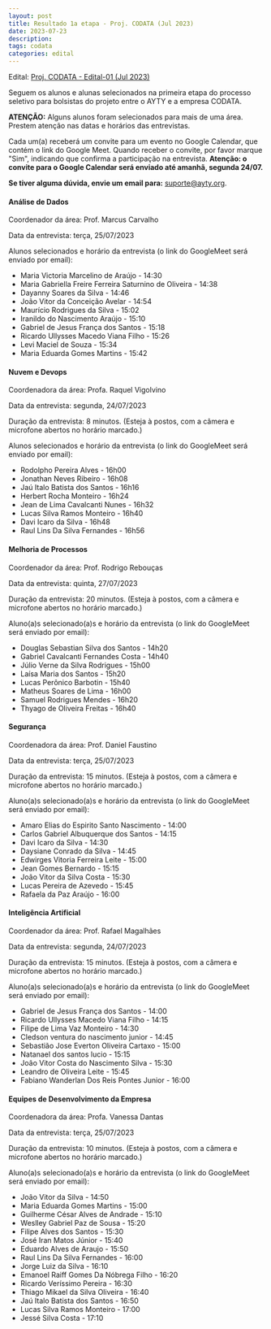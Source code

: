 ```yaml
---
layout: post
title: Resultado 1a etapa - Proj. CODATA (Jul 2023)
date: 2023-07-23
description: 
tags: codata
categories: edital
---
```


Edital: [Proj. CODATA - Edital-01 (Jul 2023)](https://ayty.org/editais/2023-07-15-codata-edital1/)

Seguem os alunos e alunas selecionados na primeira etapa do processo seletivo para bolsistas do projeto entre o AYTY e a empresa CODATA.

**ATENÇÃO:** Alguns alunos foram selecionados para mais de uma área. Prestem atenção nas datas e horários das entrevistas.

Cada um(a) receberá um convite para um evento no Google Calendar, que contém o link do Google Meet. Quando receber o convite, por favor marque "Sim", indicando que confirma a participação na entrevista. **Atenção: o convite para o Google Calendar será enviado até amanhã, segunda 24/07.**

**Se tiver alguma dúvida, envie um email para:** [suporte@ayty.org](mailto:suporte@ayty.org).

#### Análise de Dados
Coordenador da área: Prof. Marcus Carvalho

Data da entrevista: terça, 25/07/2023

Alunos selecionados e horário da entrevista (o link do GoogleMeet será enviado por email):

- Maria Victoria Marcelino de Araújo - 14:30 
- Maria Gabriella Freire Ferreira Saturnino de Oliveira - 14:38 
- Dayanny Soares da Silva - 14:46 
- João Vitor da Conceição Avelar - 14:54 
- Maurício Rodrigues da Silva - 15:02 
- Iranildo do Nascimento Araújo - 15:10 
- Gabriel de Jesus França dos Santos - 15:18
- Ricardo Ullysses Macedo Viana Filho - 15:26
- Levi Maciel de Souza - 15:34
- Maria Eduarda Gomes Martins - 15:42

#### Nuvem e Devops
Coordenadora da área: Profa. Raquel Vigolvino

Data da entrevista: segunda, 24/07/2023

Duração da entrevista: 8 minutos. (Esteja à postos, com a câmera e microfone abertos no horário marcado.)

Alunos selecionados e horário da entrevista (o link do GoogleMeet será enviado por email):


- Rodolpho Pereira Alves - 16h00
- Jonathan Neves Ribeiro - 16h08
- Jaú Italo Batista dos Santos - 16h16
- Herbert Rocha Monteiro - 16h24
- Jean de Lima Cavalcanti Nunes - 16h32
- Lucas Silva Ramos Monteiro - 16h40
- Davi Icaro da Silva - 16h48
- Raul Lins Da Silva Fernandes - 16h56


#### Melhoria de Processos
Coordenador da área: Prof. Rodrigo Rebouças

Data da entrevista: quinta, 27/07/2023

Duração da entrevista: 20 minutos. (Esteja à postos, com a câmera e microfone abertos no horário marcado.)

Aluno(a)s selecionado(a)s e horário da entrevista (o link do GoogleMeet será enviado por email):

- Douglas Sebastian Silva dos Santos - 14h20
- Gabriel Cavalcanti Fernandes Costa - 14h40
- Júlio Verne da Silva Rodrigues - 15h00
- Laísa Maria dos Santos - 15h20
- Lucas Perônico Barbotin - 15h40
- Matheus Soares de Lima - 16h00
- Samuel Rodrigues Mendes - 16h20
- Thyago de Oliveira Freitas - 16h40

#### Segurança
Coordenadora da área: Prof. Daniel Faustino

Data da entrevista: terça, 25/07/2023

Duração da entrevista: 15 minutos. (Esteja à postos, com a câmera e microfone abertos no horário marcado.)

Aluno(a)s selecionado(a)s e horário da entrevista (o link do GoogleMeet será enviado por email):

- Amaro Elias do Espirito Santo Nascimento - 14:00
- Carlos Gabriel Albuquerque dos Santos - 14:15
- Davi Icaro da Silva - 14:30
- Daysiane Conrado da Silva - 14:45
- Edwirges Vitoria Ferreira Leite - 15:00
- Jean Gomes Bernardo - 15:15
- João Vitor da Silva Costa - 15:30
- Lucas Pereira de Azevedo - 15:45
- Rafaela da Paz Araújo - 16:00

#### Inteligência Artificial
Coordenador da área: Prof. Rafael Magalhães

Data da entrevista: segunda, 24/07/2023

Duração da entrevista: 15 minutos. (Esteja à postos, com a câmera e microfone abertos no horário marcado.)

Aluno(a)s selecionado(a)s e horário da entrevista (o link do GoogleMeet será enviado por email):

- Gabriel de Jesus França dos Santos - 14:00
- Ricardo Ullysses Macedo Viana Filho - 14:15
- Filipe de Lima Vaz Monteiro - 14:30
- Cledson ventura do nascimento junior - 14:45
- Sebastião Jose Everton Oliveira Cartaxo   - 15:00
- Natanael dos santos lucio - 15:15
- João Vitor Costa do Nascimento Silva - 15:30
- Leandro de Oliveira Leite - 15:45
- Fabiano Wanderlan Dos Reis Pontes Junior - 16:00

#### Equipes de Desenvolvimento da Empresa
Coordenadora da área: Profa. Vanessa Dantas

Data da entrevista: terça, 25/07/2023

Duração da entrevista: 10 minutos. (Esteja à postos, com a câmera e microfone abertos no horário marcado.)

Aluno(a)s selecionado(a)s e horário da entrevista (o link do GoogleMeet será enviado por email):

- João Vitor da Silva - 14:50
- Maria Eduarda Gomes Martins - 15:00
- Guilherme César Alves de Andrade - 15:10
- Weslley Gabriel Paz de Sousa - 15:20
- Filipe Alves dos Santos - 15:30
- José Iran Matos Júnior - 15:40
- Eduardo Alves de Araujo - 15:50
- Raul Lins Da Silva Fernandes - 16:00
- Jorge Luiz da Silva - 16:10
- Emanoel Raiff Gomes Da Nóbrega Filho - 16:20
- Ricardo Veríssimo Pereira - 16:30
- Thiago Mikael da Silva Oliveira - 16:40
- Jaú Italo Batista dos Santos - 16:50
- Lucas Silva Ramos Monteiro - 17:00
- Jessé Silva Costa - 17:10



